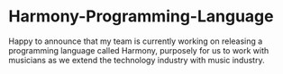 # Harmony-Programming-Language
Happy to announce that my team is currently working on releasing a programming language called Harmony, purposely for us to work with musicians as we extend the technology industry with music industry.
